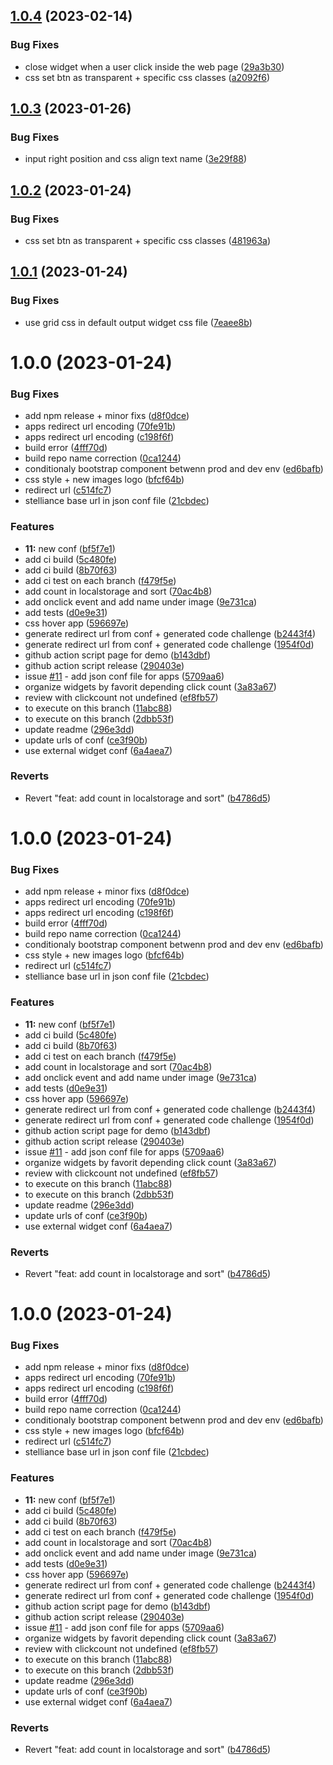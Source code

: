 ## [1.0.4](https://github.com/Stelliance/stelliance-widget/compare/v1.0.3...v1.0.4) (2023-02-14)


### Bug Fixes

* close widget when a user click inside the web page ([29a3b30](https://github.com/Stelliance/stelliance-widget/commit/29a3b308c8c00aed2a99ee097eb442c7d0faf3f8))
* css set btn as transparent + specific css classes ([a2092f6](https://github.com/Stelliance/stelliance-widget/commit/a2092f6209c9dbc78c1b0b172b1c7c412a4634ec))

## [1.0.3](https://github.com/Stelliance/stelliance-widget/compare/v1.0.2...v1.0.3) (2023-01-26)


### Bug Fixes

* input right position and css align text name ([3e29f88](https://github.com/Stelliance/stelliance-widget/commit/3e29f882561d6da7e033e5df59952328a407dbc9))

## [1.0.2](https://github.com/Stelliance/stelliance-widget/compare/v1.0.1...v1.0.2) (2023-01-24)


### Bug Fixes

* css set btn as transparent + specific css classes ([481963a](https://github.com/Stelliance/stelliance-widget/commit/481963aef85baee11092b1d63a91ec3e1dd98358))

## [1.0.1](https://github.com/Stelliance/stelliance-widget/compare/v1.0.0...v1.0.1) (2023-01-24)


### Bug Fixes

* use grid css in default output widget css file ([7eaee8b](https://github.com/Stelliance/stelliance-widget/commit/7eaee8bda5dca2b0ab04527cef5ba5e3c6c11634))

# 1.0.0 (2023-01-24)


### Bug Fixes

* add npm release + minor fixs ([d8f0dce](https://github.com/Stelliance/stelliance-widget/commit/d8f0dcec7f80badb180c7a3bcf3020eda8993390))
* apps redirect url encoding ([70fe91b](https://github.com/Stelliance/stelliance-widget/commit/70fe91b0ab0ab2bdc414f235d1376be26b8902fe))
* apps redirect url encoding ([c198f6f](https://github.com/Stelliance/stelliance-widget/commit/c198f6fa88e76b94943dcb4105e21052af00c245))
* build error ([4fff70d](https://github.com/Stelliance/stelliance-widget/commit/4fff70d818c093a2004a3d6ba956829b00f3c09e))
* build repo name correction ([0ca1244](https://github.com/Stelliance/stelliance-widget/commit/0ca12444776de09c6bf937d3f8c28072a0bfb88a))
* conditionaly bootstrap component betwenn prod and dev env ([ed6bafb](https://github.com/Stelliance/stelliance-widget/commit/ed6bafb773ec0897808654d6056b4e08df4eae77))
* css style + new images logo ([bfcf64b](https://github.com/Stelliance/stelliance-widget/commit/bfcf64b0ae6bd86609176762ca6e37fd54285ba6))
* redirect url ([c514fc7](https://github.com/Stelliance/stelliance-widget/commit/c514fc7abd7dd35ca7ccafa7d75f25b6a428bcde))
* stelliance base url in json conf file ([21cbdec](https://github.com/Stelliance/stelliance-widget/commit/21cbdec8adc1d8da0d4906c477e56b3ef97d06a2))


### Features

* **11:** new conf ([bf5f7e1](https://github.com/Stelliance/stelliance-widget/commit/bf5f7e17ec3dbbd37b178b78a4bec47557ba25e5))
* add ci build ([5c480fe](https://github.com/Stelliance/stelliance-widget/commit/5c480fe47c1b6e9077da499590523f2789a40e2d))
* add ci build ([8b70f63](https://github.com/Stelliance/stelliance-widget/commit/8b70f63692bb77927fda247e1d03e7598a89cd39))
* add ci test on each branch ([f479f5e](https://github.com/Stelliance/stelliance-widget/commit/f479f5e6d863fed7ce494364d66bffa2e0eec4c9))
* add count in localstorage and sort ([70ac4b8](https://github.com/Stelliance/stelliance-widget/commit/70ac4b88106ebfe05b26b9483f5fff3fab2b9ff3))
* add onclick event and add name under image ([9e731ca](https://github.com/Stelliance/stelliance-widget/commit/9e731cab0698af463e1bcc83b4626d4c339eb101))
* add tests ([d0e9e31](https://github.com/Stelliance/stelliance-widget/commit/d0e9e310ad393342613403f1da6ed5a1be8b6a6e))
* css hover app ([596697e](https://github.com/Stelliance/stelliance-widget/commit/596697e0f7f0f2e21144ca71b98809b548ad17d4))
* generate redirect url from conf + generated code challenge ([b2443f4](https://github.com/Stelliance/stelliance-widget/commit/b2443f4bbe196c6d60ce387c6ec37c30bedc9d2e))
* generate redirect url from conf + generated code challenge ([1954f0d](https://github.com/Stelliance/stelliance-widget/commit/1954f0d2d203375e04482dcb34bf0a9ed07adfe0))
* github action script page for demo ([b143dbf](https://github.com/Stelliance/stelliance-widget/commit/b143dbf334a74ebb8745e0b6e30a654c34d71702))
* github action script release ([290403e](https://github.com/Stelliance/stelliance-widget/commit/290403ed73984cf115f856d37ce1af44e949fbd4))
* issue [#11](https://github.com/Stelliance/stelliance-widget/issues/11) - add json conf file for apps ([5709aa6](https://github.com/Stelliance/stelliance-widget/commit/5709aa6b27cedb10ec51c116ec01a2bfdbf30875))
* organize widgets by favorit depending click count ([3a83a67](https://github.com/Stelliance/stelliance-widget/commit/3a83a67058ba4152a7e4e0f43919a23d18f440cc))
* review with clickcount not undefined ([ef8fb57](https://github.com/Stelliance/stelliance-widget/commit/ef8fb57d1dc15ad082442a53672581fff52827fe))
* to execute on this branch ([11abc88](https://github.com/Stelliance/stelliance-widget/commit/11abc884f79595d250260ad8947916ed3a6af4e7))
* to execute on this branch ([2dbb53f](https://github.com/Stelliance/stelliance-widget/commit/2dbb53ff7d1315c8715e12673e65afb443bfbebc))
* update readme ([296e3dd](https://github.com/Stelliance/stelliance-widget/commit/296e3ddd94f160d597dbf6643578ceccf2fe223b))
* update urls of conf ([ce3f90b](https://github.com/Stelliance/stelliance-widget/commit/ce3f90b76240ec014cbdd0170d6854ce16e3360a))
* use external widget conf ([6a4aea7](https://github.com/Stelliance/stelliance-widget/commit/6a4aea710db8b1738397e07c4a54a557a62469db))


### Reverts

* Revert "feat: add count in localstorage and sort" ([b4786d5](https://github.com/Stelliance/stelliance-widget/commit/b4786d500599bb65c7024341a09970891b08dee5))

# 1.0.0 (2023-01-24)


### Bug Fixes

* add npm release + minor fixs ([d8f0dce](https://github.com/Stelliance/stelliance-widget/commit/d8f0dcec7f80badb180c7a3bcf3020eda8993390))
* apps redirect url encoding ([70fe91b](https://github.com/Stelliance/stelliance-widget/commit/70fe91b0ab0ab2bdc414f235d1376be26b8902fe))
* apps redirect url encoding ([c198f6f](https://github.com/Stelliance/stelliance-widget/commit/c198f6fa88e76b94943dcb4105e21052af00c245))
* build error ([4fff70d](https://github.com/Stelliance/stelliance-widget/commit/4fff70d818c093a2004a3d6ba956829b00f3c09e))
* build repo name correction ([0ca1244](https://github.com/Stelliance/stelliance-widget/commit/0ca12444776de09c6bf937d3f8c28072a0bfb88a))
* conditionaly bootstrap component betwenn prod and dev env ([ed6bafb](https://github.com/Stelliance/stelliance-widget/commit/ed6bafb773ec0897808654d6056b4e08df4eae77))
* css style + new images logo ([bfcf64b](https://github.com/Stelliance/stelliance-widget/commit/bfcf64b0ae6bd86609176762ca6e37fd54285ba6))
* redirect url ([c514fc7](https://github.com/Stelliance/stelliance-widget/commit/c514fc7abd7dd35ca7ccafa7d75f25b6a428bcde))
* stelliance base url in json conf file ([21cbdec](https://github.com/Stelliance/stelliance-widget/commit/21cbdec8adc1d8da0d4906c477e56b3ef97d06a2))


### Features

* **11:** new conf ([bf5f7e1](https://github.com/Stelliance/stelliance-widget/commit/bf5f7e17ec3dbbd37b178b78a4bec47557ba25e5))
* add ci build ([5c480fe](https://github.com/Stelliance/stelliance-widget/commit/5c480fe47c1b6e9077da499590523f2789a40e2d))
* add ci build ([8b70f63](https://github.com/Stelliance/stelliance-widget/commit/8b70f63692bb77927fda247e1d03e7598a89cd39))
* add ci test on each branch ([f479f5e](https://github.com/Stelliance/stelliance-widget/commit/f479f5e6d863fed7ce494364d66bffa2e0eec4c9))
* add count in localstorage and sort ([70ac4b8](https://github.com/Stelliance/stelliance-widget/commit/70ac4b88106ebfe05b26b9483f5fff3fab2b9ff3))
* add onclick event and add name under image ([9e731ca](https://github.com/Stelliance/stelliance-widget/commit/9e731cab0698af463e1bcc83b4626d4c339eb101))
* add tests ([d0e9e31](https://github.com/Stelliance/stelliance-widget/commit/d0e9e310ad393342613403f1da6ed5a1be8b6a6e))
* css hover app ([596697e](https://github.com/Stelliance/stelliance-widget/commit/596697e0f7f0f2e21144ca71b98809b548ad17d4))
* generate redirect url from conf + generated code challenge ([b2443f4](https://github.com/Stelliance/stelliance-widget/commit/b2443f4bbe196c6d60ce387c6ec37c30bedc9d2e))
* generate redirect url from conf + generated code challenge ([1954f0d](https://github.com/Stelliance/stelliance-widget/commit/1954f0d2d203375e04482dcb34bf0a9ed07adfe0))
* github action script page for demo ([b143dbf](https://github.com/Stelliance/stelliance-widget/commit/b143dbf334a74ebb8745e0b6e30a654c34d71702))
* github action script release ([290403e](https://github.com/Stelliance/stelliance-widget/commit/290403ed73984cf115f856d37ce1af44e949fbd4))
* issue [#11](https://github.com/Stelliance/stelliance-widget/issues/11) - add json conf file for apps ([5709aa6](https://github.com/Stelliance/stelliance-widget/commit/5709aa6b27cedb10ec51c116ec01a2bfdbf30875))
* organize widgets by favorit depending click count ([3a83a67](https://github.com/Stelliance/stelliance-widget/commit/3a83a67058ba4152a7e4e0f43919a23d18f440cc))
* review with clickcount not undefined ([ef8fb57](https://github.com/Stelliance/stelliance-widget/commit/ef8fb57d1dc15ad082442a53672581fff52827fe))
* to execute on this branch ([11abc88](https://github.com/Stelliance/stelliance-widget/commit/11abc884f79595d250260ad8947916ed3a6af4e7))
* to execute on this branch ([2dbb53f](https://github.com/Stelliance/stelliance-widget/commit/2dbb53ff7d1315c8715e12673e65afb443bfbebc))
* update readme ([296e3dd](https://github.com/Stelliance/stelliance-widget/commit/296e3ddd94f160d597dbf6643578ceccf2fe223b))
* update urls of conf ([ce3f90b](https://github.com/Stelliance/stelliance-widget/commit/ce3f90b76240ec014cbdd0170d6854ce16e3360a))
* use external widget conf ([6a4aea7](https://github.com/Stelliance/stelliance-widget/commit/6a4aea710db8b1738397e07c4a54a557a62469db))


### Reverts

* Revert "feat: add count in localstorage and sort" ([b4786d5](https://github.com/Stelliance/stelliance-widget/commit/b4786d500599bb65c7024341a09970891b08dee5))

# 1.0.0 (2023-01-24)


### Bug Fixes

* add npm release + minor fixs ([d8f0dce](https://github.com/Stelliance/stelliance-widget/commit/d8f0dcec7f80badb180c7a3bcf3020eda8993390))
* apps redirect url encoding ([70fe91b](https://github.com/Stelliance/stelliance-widget/commit/70fe91b0ab0ab2bdc414f235d1376be26b8902fe))
* apps redirect url encoding ([c198f6f](https://github.com/Stelliance/stelliance-widget/commit/c198f6fa88e76b94943dcb4105e21052af00c245))
* build error ([4fff70d](https://github.com/Stelliance/stelliance-widget/commit/4fff70d818c093a2004a3d6ba956829b00f3c09e))
* build repo name correction ([0ca1244](https://github.com/Stelliance/stelliance-widget/commit/0ca12444776de09c6bf937d3f8c28072a0bfb88a))
* conditionaly bootstrap component betwenn prod and dev env ([ed6bafb](https://github.com/Stelliance/stelliance-widget/commit/ed6bafb773ec0897808654d6056b4e08df4eae77))
* css style + new images logo ([bfcf64b](https://github.com/Stelliance/stelliance-widget/commit/bfcf64b0ae6bd86609176762ca6e37fd54285ba6))
* redirect url ([c514fc7](https://github.com/Stelliance/stelliance-widget/commit/c514fc7abd7dd35ca7ccafa7d75f25b6a428bcde))
* stelliance base url in json conf file ([21cbdec](https://github.com/Stelliance/stelliance-widget/commit/21cbdec8adc1d8da0d4906c477e56b3ef97d06a2))


### Features

* **11:** new conf ([bf5f7e1](https://github.com/Stelliance/stelliance-widget/commit/bf5f7e17ec3dbbd37b178b78a4bec47557ba25e5))
* add ci build ([5c480fe](https://github.com/Stelliance/stelliance-widget/commit/5c480fe47c1b6e9077da499590523f2789a40e2d))
* add ci build ([8b70f63](https://github.com/Stelliance/stelliance-widget/commit/8b70f63692bb77927fda247e1d03e7598a89cd39))
* add ci test on each branch ([f479f5e](https://github.com/Stelliance/stelliance-widget/commit/f479f5e6d863fed7ce494364d66bffa2e0eec4c9))
* add count in localstorage and sort ([70ac4b8](https://github.com/Stelliance/stelliance-widget/commit/70ac4b88106ebfe05b26b9483f5fff3fab2b9ff3))
* add onclick event and add name under image ([9e731ca](https://github.com/Stelliance/stelliance-widget/commit/9e731cab0698af463e1bcc83b4626d4c339eb101))
* add tests ([d0e9e31](https://github.com/Stelliance/stelliance-widget/commit/d0e9e310ad393342613403f1da6ed5a1be8b6a6e))
* css hover app ([596697e](https://github.com/Stelliance/stelliance-widget/commit/596697e0f7f0f2e21144ca71b98809b548ad17d4))
* generate redirect url from conf + generated code challenge ([b2443f4](https://github.com/Stelliance/stelliance-widget/commit/b2443f4bbe196c6d60ce387c6ec37c30bedc9d2e))
* generate redirect url from conf + generated code challenge ([1954f0d](https://github.com/Stelliance/stelliance-widget/commit/1954f0d2d203375e04482dcb34bf0a9ed07adfe0))
* github action script page for demo ([b143dbf](https://github.com/Stelliance/stelliance-widget/commit/b143dbf334a74ebb8745e0b6e30a654c34d71702))
* github action script release ([290403e](https://github.com/Stelliance/stelliance-widget/commit/290403ed73984cf115f856d37ce1af44e949fbd4))
* issue [#11](https://github.com/Stelliance/stelliance-widget/issues/11) - add json conf file for apps ([5709aa6](https://github.com/Stelliance/stelliance-widget/commit/5709aa6b27cedb10ec51c116ec01a2bfdbf30875))
* organize widgets by favorit depending click count ([3a83a67](https://github.com/Stelliance/stelliance-widget/commit/3a83a67058ba4152a7e4e0f43919a23d18f440cc))
* review with clickcount not undefined ([ef8fb57](https://github.com/Stelliance/stelliance-widget/commit/ef8fb57d1dc15ad082442a53672581fff52827fe))
* to execute on this branch ([11abc88](https://github.com/Stelliance/stelliance-widget/commit/11abc884f79595d250260ad8947916ed3a6af4e7))
* to execute on this branch ([2dbb53f](https://github.com/Stelliance/stelliance-widget/commit/2dbb53ff7d1315c8715e12673e65afb443bfbebc))
* update readme ([296e3dd](https://github.com/Stelliance/stelliance-widget/commit/296e3ddd94f160d597dbf6643578ceccf2fe223b))
* update urls of conf ([ce3f90b](https://github.com/Stelliance/stelliance-widget/commit/ce3f90b76240ec014cbdd0170d6854ce16e3360a))
* use external widget conf ([6a4aea7](https://github.com/Stelliance/stelliance-widget/commit/6a4aea710db8b1738397e07c4a54a557a62469db))


### Reverts

* Revert "feat: add count in localstorage and sort" ([b4786d5](https://github.com/Stelliance/stelliance-widget/commit/b4786d500599bb65c7024341a09970891b08dee5))
